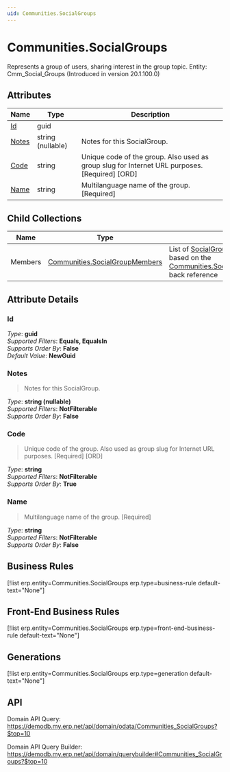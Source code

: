 ```yaml
---
uid: Communities.SocialGroups
---
```

# Communities.SocialGroups

Represents a group of users, sharing interest in the group topic. Entity: Cmm_Social_Groups (Introduced in version 20.1.100.0)

## Attributes

| Name | Type | Description |
| ---- | ---- | --- |
| [Id](Communities.SocialGroups.md#Id) | guid |  
| [Notes](Communities.SocialGroups.md#Notes) | string (nullable) | Notes for this SocialGroup. 
| [Code](Communities.SocialGroups.md#Code) | string | Unique code of the group. Also used as group slug for Internet URL purposes. [Required] [ORD] 
| [Name](Communities.SocialGroups.md#Name) | string | Multilanguage name of the group. [Required] 

## Child Collections

| Name | Type | Description |
| ---- | ---- | --- |
| Members | [Communities.SocialGroupMembers](Communities.SocialGroupMembers.md) | List of [SocialGroupMember](Communities.SocialGroupMembers.md) child objects, based on the [Communities.SocialGroupMember.SocialGroup](Communities.SocialGroupMembers.md#SocialGroup) back reference 


## Attribute Details

### Id

_Type_: **guid**  
_Supported Filters_: **Equals, EqualsIn**  
_Supports Order By_: **False**  
_Default Value_: **NewGuid**  

### Notes

> Notes for this SocialGroup.

_Type_: **string (nullable)**  
_Supported Filters_: **NotFilterable**  
_Supports Order By_: **False**  

### Code

> Unique code of the group. Also used as group slug for Internet URL purposes. [Required] [ORD]

_Type_: **string**  
_Supported Filters_: **NotFilterable**  
_Supports Order By_: **True**  

### Name

> Multilanguage name of the group. [Required]

_Type_: **string**  
_Supported Filters_: **NotFilterable**  
_Supports Order By_: **False**  



## Business Rules

[!list erp.entity=Communities.SocialGroups erp.type=business-rule default-text="None"]

## Front-End Business Rules

[!list erp.entity=Communities.SocialGroups erp.type=front-end-business-rule default-text="None"]

## Generations

[!list erp.entity=Communities.SocialGroups erp.type=generation default-text="None"]

## API

Domain API Query:
<https://demodb.my.erp.net/api/domain/odata/Communities_SocialGroups?$top=10>

Domain API Query Builder:
<https://demodb.my.erp.net/api/domain/querybuilder#Communities_SocialGroups?$top=10>

